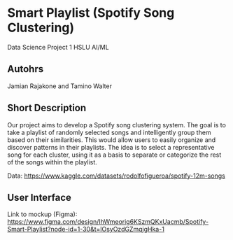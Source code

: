 # Smart Playlist (Spotify Song Clustering)

Data Science Project 1 HSLU AI/ML

## Autohrs

Jamian Rajakone and Tamino Walter

## Short Description

Our project aims to develop a Spotify song clustering system. The goal is to take a playlist of randomly selected songs and intelligently group them based on their similarities. This would allow users to easily organize and discover patterns in their playlists. The idea is to select a representative song for each cluster, using it as a basis to separate or categorize the rest of the songs within the playlist.


Data: https://www.kaggle.com/datasets/rodolfofigueroa/spotify-12m-songs

## User Interface

Link to mockup (Figma): https://www.figma.com/design/IhWmeorig6KSzmQKxUacmb/Spotify-Smart-Playlist?node-id=1-30&t=lOsyOzdGZmqjgHka-1
